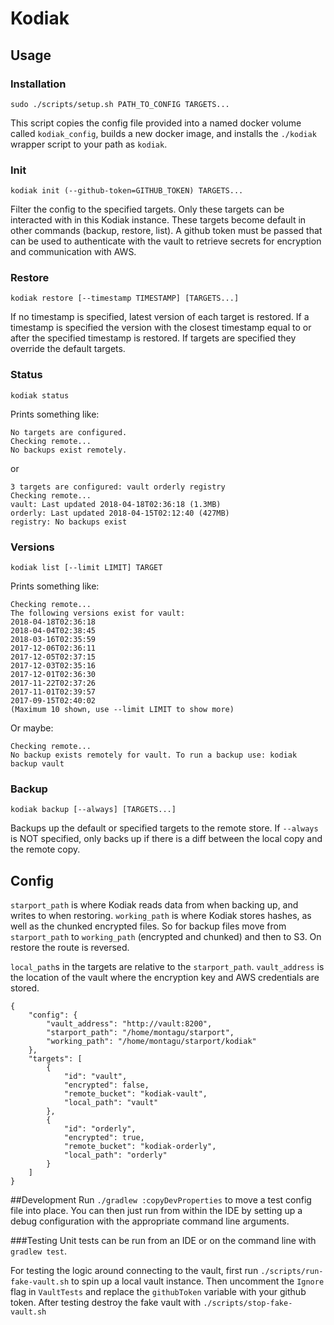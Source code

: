 # Kodiak
## Usage
### Installation
```
sudo ./scripts/setup.sh PATH_TO_CONFIG TARGETS...
```
This script copies the config file provided into a named docker volume called `kodiak_config`,
builds a new docker image, and installs the `./kodiak` wrapper script to your path as `kodiak`.

### Init
```
kodiak init (--github-token=GITHUB_TOKEN) TARGETS...
```
Filter the config to the specified targets. Only these targets can be interacted with
 in this Kodiak instance. These targets become default in other commands (backup, restore, list).
 A github token must be passed that can be used to authenticate with the vault to retrieve
 secrets for encryption and communication with AWS.

### Restore
```
kodiak restore [--timestamp TIMESTAMP] [TARGETS...]
```

If no timestamp is specified, latest version of each target is restored. If a
timestamp is specified the version with the closest timestamp equal to or after
the specified timestamp is restored. If targets are specified they override the
default targets.

### Status
```
kodiak status
```

Prints something like:
```
No targets are configured. 
Checking remote...
No backups exist remotely.
```

or 

```
3 targets are configured: vault orderly registry
Checking remote...
vault: Last updated 2018-04-18T02:36:18 (1.3MB)
orderly: Last updated 2018-04-15T02:12:40 (427MB)
registry: No backups exist
```

### Versions
```
kodiak list [--limit LIMIT] TARGET
```

Prints something like:
```
Checking remote...
The following versions exist for vault:
2018-04-18T02:36:18
2018-04-04T02:38:45
2018-03-16T02:35:59
2017-12-06T02:36:11
2017-12-05T02:37:15
2017-12-03T02:35:16
2017-12-01T02:36:30
2017-11-22T02:37:26
2017-11-01T02:39:57
2017-09-15T02:40:02
(Maximum 10 shown, use --limit LIMIT to show more)
```

Or maybe:
```
Checking remote...
No backup exists remotely for vault. To run a backup use: kodiak backup vault
```

### Backup
```
kodiak backup [--always] [TARGETS...]
```

Backups up the default or specified targets to the remote store. If `--always`
is NOT specified, only backs up if there is a diff between the local copy and
the remote copy.

## Config
`starport_path` is where Kodiak reads data from when backing up, and writes to
when restoring. `working_path` is where Kodiak stores hashes, as well as the
chunked encrypted files. So for backup files move from `starport_path` to 
`working_path` (encrypted and chunked) and then to S3. On restore the route is
reversed.

`local_path`s in the targets are relative to the `starport_path`.
`vault_address` is the location of the vault where the encryption key and AWS credentials 
are stored.


```
{
    "config": {
        "vault_address": "http://vault:8200",
        "starport_path": "/home/montagu/starport",
        "working_path": "/home/montagu/starport/kodiak"
    },
    "targets": [
        {
            "id": "vault",
            "encrypted": false,
            "remote_bucket": "kodiak-vault",
            "local_path": "vault"
        },
        {
            "id": "orderly",
            "encrypted": true,
            "remote_bucket": "kodiak-orderly",
            "local_path": "orderly"
        }
    ]
}
```

##Development
Run `./gradlew :copyDevProperties` to move a test config file into place. You 
can then just run from within the IDE by setting up a debug configuration with
the appropriate command line arguments.

###Testing
Unit tests can be run from an IDE or on the command line with `gradlew test`.

For testing the logic around connecting to the vault, first run `./scripts/run-fake-vault.sh`
to spin up a local vault instance. Then uncomment the `Ignore` flag in `VaultTests` and replace
the `githubToken` variable with your github token. After testing destroy the fake vault
with `./scripts/stop-fake-vault.sh`
